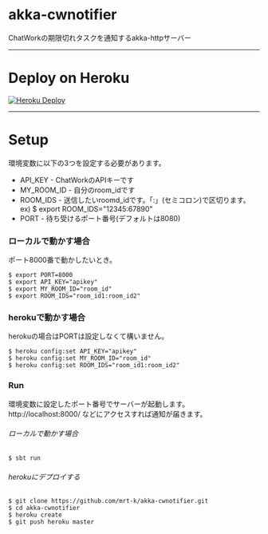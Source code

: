# akka-cwnotifier

ChatWorkの期限切れタスクを通知するakka-httpサーバー

---

# Deploy on Heroku

[![Heroku Deploy](https://www.herokucdn.com/deploy/button.png)](https://heroku.com/deploy?template=https://github.com/mrt-k/akka-cwnotifier/tree/master)

---


# Setup

環境変数に以下の3つを設定する必要があります。

* API_KEY - ChatWorkのAPIキーです
* MY_ROOM_ID - 自分のroom_idです
* ROOM_IDS - 送信したいroomd_idです。「:」(セミコロン)で区切ります。 ex) $ export ROOM_IDS="12345:67890"
* PORT - 待ち受けるポート番号(デフォルトは8080)

### ローカルで動かす場合

ポート8000番で動かしたいとき。

```
$ export PORT=8000
$ export API_KEY="apikey"
$ export MY_ROOM_ID="room_id"
$ export ROOM_IDS="room_id1:room_id2"
```


### herokuで動かす場合

herokuの場合はPORTは設定しなくて構いません。

```
$ heroku config:set API_KEY="apikey"
$ heroku config:set MY_ROOM_ID="room_id"
$ heroku config:set ROOM_IDS="room_id1:room_id2"
```

### Run

環境変数に設定したポート番号でサーバーが起動します。  
http://localhost:8000/ などにアクセスすれば通知が届きます。

###### ローカルで動かす場合

```
$ sbt run
```


###### herokuにデプロイする

```
$ git clone https://github.com/mrt-k/akka-cwnotifier.git
$ cd akka-cwnotifier
$ heroku create
$ git push heroku master
```


